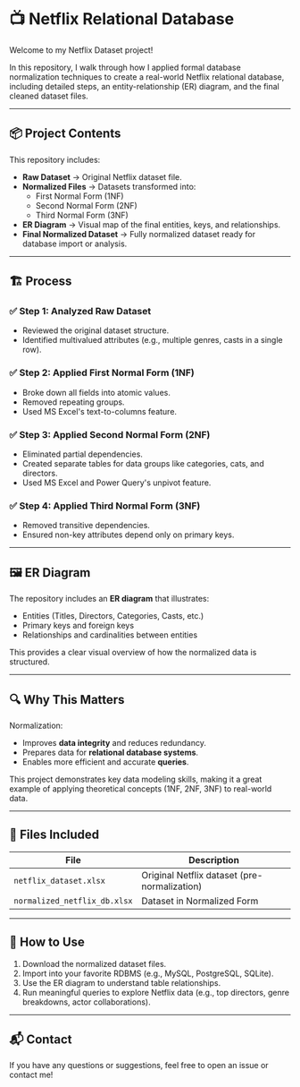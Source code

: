 # 📺 Netflix Relational Database

Welcome to my Netflix Dataset project!  

In this repository, I walk through how I applied formal database normalization techniques to create a real-world Netflix relational database, including detailed steps, an entity-relationship (ER) diagram, and the final cleaned dataset files.  

---

## 📦 Project Contents

This repository includes:
- **Raw Dataset** → Original Netflix dataset file.
- **Normalized Files** → Datasets transformed into:
  - First Normal Form (1NF)
  - Second Normal Form (2NF)
  - Third Normal Form (3NF)
- **ER Diagram** → Visual map of the final entities, keys, and relationships.
- **Final Normalized Dataset** → Fully normalized dataset ready for database import or analysis.

---

## 🏗️ Process
### ✅ Step 1: Analyzed Raw Dataset
- Reviewed the original dataset structure.
- Identified multivalued attributes (e.g., multiple genres, casts in a single row).

### ✅ Step 2: Applied First Normal Form (1NF)
- Broke down all fields into atomic values.
- Removed repeating groups.
- Used MS Excel's text-to-columns feature.

### ✅ Step 3: Applied Second Normal Form (2NF)
- Eliminated partial dependencies.
- Created separate tables for data groups like categories, cats, and directors.
- Used MS Excel and Power Query's unpivot feature.

### ✅ Step 4: Applied Third Normal Form (3NF)
- Removed transitive dependencies.
- Ensured non-key attributes depend only on primary keys.

---

## 🖼 ER Diagram

The repository includes an **ER diagram** that illustrates:
- Entities (Titles, Directors, Categories, Casts, etc.)
- Primary keys and foreign keys
- Relationships and cardinalities between entities

This provides a clear visual overview of how the normalized data is structured.

---

## 🔍 Why This Matters

Normalization:
- Improves **data integrity** and reduces redundancy.
- Prepares data for **relational database systems**.
- Enables more efficient and accurate **queries**.

This project demonstrates key data modeling skills, making it a great example of applying theoretical concepts (1NF, 2NF, 3NF) to real-world data.

---

## 💾 Files Included

| File                           | Description                                  |
|--------------------------------|----------------------------------------------|
| `netflix_dataset.xlsx`         | Original Netflix dataset (pre-normalization) |
| `normalized_netflix_db.xlsx`   | Dataset in Normalized Form                   |

---

## 🚀 How to Use

1. Download the normalized dataset files.
2. Import into your favorite RDBMS (e.g., MySQL, PostgreSQL, SQLite).
3. Use the ER diagram to understand table relationships.
4. Run meaningful queries to explore Netflix data (e.g., top directors, genre breakdowns, actor collaborations).

---

## 📬 Contact

If you have any questions or suggestions, feel free to open an issue or contact me!

